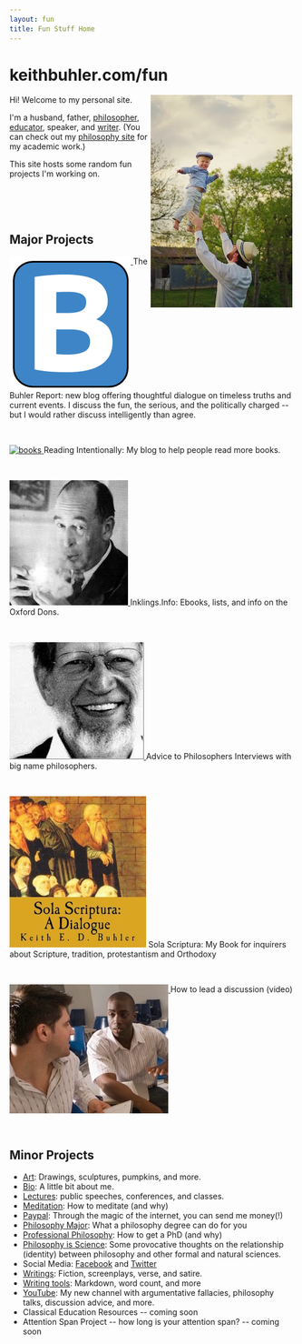 ```yaml
---
layout: fun
title: Fun Stuff Home
---
```


# keithbuhler.com/fun

<img src="/img/midair-small.jpg" alt="Mid-air" align="right" hspace="5"> 

Hi! Welcome to my personal site. 

I'm a husband, father, [philosopher](/), [educator](/teaching), speaker, and [writer](http://www.amazon.com/Sola-Scriptura-Dialogue-Keith-Buhler-ebook/dp/B009N27L12/ref=sr_1_9?ie=UTF8&qid=1401301911&sr=8-9&keywords=sola+scriptura). (You can check out my [philosophy site](/) for my academic work.) 

This site hosts some random fun projects I'm working on. 

<br>
<br>
<br>


## Major Projects

<p><a id="Buhler Report" target="_blank" href="http://www.keithbuhler.com/blog"> <img src="/favicon.ico" align="top"> </a> The Buhler Report: new blog offering thoughtful dialogue on timeless truths and current events.  I discuss the fun, the serious, and the politically charged -- but I would rather discuss intelligently than agree.</p>

<br>

<p><a id="IRP" target="_blank" href="http://www.readingintentionally.com"> <img src="/img/fun-books.jpg" alt="books" align="top"> </a>  Reading Intentionally: My blog to  help people read more books. </p>

<br>

<p><a id="Inklings"  target="_blank" href="http://www.inklings.info"> <img src="/img/fun-lewis.jpg"> </a> Inklings.Info: Ebooks, lists, and info on the Oxford Dons. </p>

<br>

<p><a id="Advice" target="_blank" href="http://www.advicetochristianphilosophers.com"> <img src="/img/fun-plantinga.jpg" > </a>  Advice to Philosophers Interviews with big name philosophers.</p>

<br>

<p><a id="Sola Scriptura" target="_blank" href="https://www.amazon.com/Sola-Scriptura-Dialogue-Keith-Buhler-ebook/dp/B009N27L12"> <img src="/img/fun-sola.jpg"></a> Sola Scriptura: My Book for inquirers about Scripture, tradition, protestantism and Orthodoxy</p>

<br>

<p><a id="discussion" target="_blank" href="https://www.youtube.com/watch?v=yU9_t1sS6ws"> <img src="/img/fun-discussion.jpg" align="top">  </a> How to lead a discussion (video)</p>

<br>

## Minor Projects

* [Art](/art): Drawings, sculptures, pumpkins, and more.
* [Bio](/bio): A little bit about me.
* [Lectures](/speaking): public speeches, conferences, and classes.
* [Meditation](/meditation): How to meditate (and why)
* [Paypal](https://www.paypal.me/keithbuhler): Through the magic of the internet, you can send me money(!) 
* [Philosophy Major](/philosophy-major): What a philosophy degree can do for you
* [Professional Philosophy](/phd-how-to): How to get a PhD (and why)
* [Philosophy is Science](http://www.philosophyisscience.com): Some provocative thoughts on the relationship (identity) between philosophy and other formal and natural sciences. 
* Social Media: [Facebook](http://www.facebook.com/kedbuhler/) and [Twitter](https://twitter.com/Keith_Buhler) 
* [Writings](/writings): Fiction, screenplays, verse, and satire. 
* [Writing tools](/writing-tools): Markdown, word count, and more
* [YouTube](https://www.youtube.com/channel/UCDxfeT2v6-kFM12T7zD-K9Q): My new channel with argumentative fallacies, philosophy talks, discussion advice, and more.
* Classical Education Resources -- coming soon
* Attention Span Project -- how long is your attention span? -- coming soon
